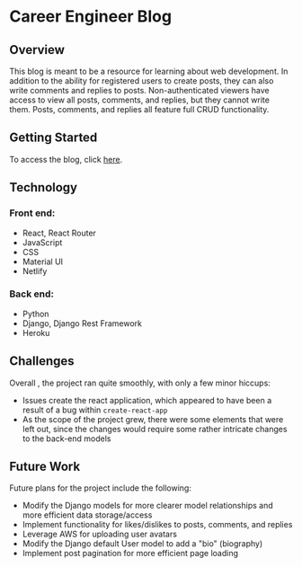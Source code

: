 # Career Engineer Blog

## Overview

This blog is meant to be a resource for learning about web development. In addition to the ability for registered users to create posts, they can also write comments and replies to posts. Non-authenticated viewers have access to view all posts, comments, and replies, but they cannot write them. Posts, comments, and replies all feature full CRUD functionality.

## Getting Started

To access the blog, click [here](https://career-engineer-blog.netlify.app/).

## Technology

### Front end:

- React, React Router
- JavaScript
- CSS
- Material UI
- Netlify

### Back end:

- Python
- Django, Django Rest Framework
- Heroku

## Challenges

Overall , the project ran quite smoothly, with only a few minor hiccups:

- Issues create the react application, which appeared to have been a result of a bug within <code>create-react-app</code>
- As the scope of the project grew, there were some elements that were left out, since the changes would require some rather intricate changes to the back-end models

## Future Work

Future plans for the project include the following:
* Modify the Django models for more clearer model relationships and more efficient data storage/access
* Implement functionality for likes/dislikes to posts, comments, and replies
* Leverage AWS for uploading user avatars
* Modify the Django default User model to add a "bio" (biography)
* Implement post pagination for more efficient page loading